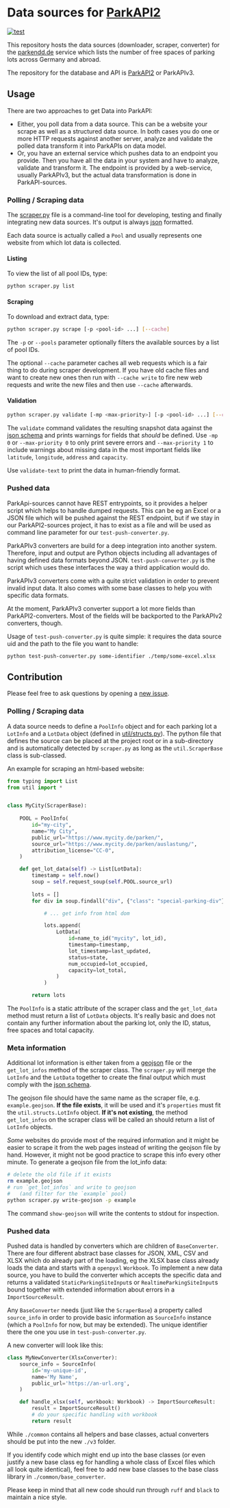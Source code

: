 # Data sources for [ParkAPI2](https://github.com/ParkenDD/ParkAPI2)

[![test](https://github.com/ParkenDD/ParkAPI2-sources/actions/workflows/tests.yml/badge.svg?branch=master)](https://github.com/ParkenDD/ParkAPI2-sources/actions/workflows/tests.yml)

This repository hosts the data sources (downloader, scraper, converter) for the [parkendd.de](https://parkendd.de/) service which lists 
the number of free spaces of parking lots across Germany and abroad.

The repository for the database and API is [ParkAPI2](https://github.com/ParkenDD/ParkAPI2) or ParkAPIv3.


## Usage

There are two approaches to get Data into ParkAPI:

* Either, you poll data from a data source. This can be a website your scrape as well as a structured data source.
  In both cases you do one or more HTTP requests against another server, analyze and validate the polled data
  transform it into ParkAPIs on data model.
* Or, you have an external service which pushes data to an endpoint you provide. Then you have all the data in your 
  system and have to analyze, validate and transform it. The endpoint is provided by a web-service, usually ParkAPIv3,
  but the actual data transformation is done in ParkAPI-sources.


### Polling / Scraping data

The [scraper.py](scraper.py) file is a command-line tool for 
developing, testing and finally integrating new data sources.
It's output is always [json](https://www.json.org/) formatted.

Each data source is actually called a `Pool` and usually represents
one website from which lot data is collected.

#### Listing

To view the list of all pool IDs, type:
```bash
python scraper.py list
```

#### Scraping 

To download and extract data, type:
```bash
python scraper.py scrape [-p <pool-id> ...] [--cache]
```

The `-p` or `--pools` parameter optionally filters the available sources
by a list of pool IDs. 

The optional `--cache` parameter caches all web requests which is a fair thing to do
during scraper development. If you have old cache files and want to create new ones
then run with `--cache write` to fire new web requests and write the new files and then
use `--cache` afterwards.


#### Validation

```bash
python scraper.py validate [-mp <max-priority>] [-p <pool-id> ...] [--cache]
```

The `validate` command validates the resulting snapshot data against the 
[json schema](schema.json) and prints warnings for fields that *should* be defined.
Use `-mp 0` or `--max-priority 0` to only print severe errors and 
`--max-priority 1` to include warnings about missing data in the most
important fields like `latitude`, `longitude`, `address` and `capacity`.

Use `validate-text` to print the data in human-friendly format. 


### Pushed data

ParkApi-sources cannot have REST entrypoints, so it provides a helper script which helps to handle dumped requests.
This can be eg an Excel or a JSON file which will be pushed against the REST endpoint, but if we stay in our 
ParkAPI2-sources project, it has to exist as a file and will be used as command line parameter for our 
`test-push-converter.py`.

ParkAPIv3 converters are build for a deep integration into another system. Therefore, input and output are Python
objects including all advantages of having defined data formats beyond JSON. `test-push-converter.py` is the script 
which uses these interfaces the way a third application would do.

ParkAPIv3 converters come with a quite strict validation in order to prevent invalid input data. It also comes with some
base classes to help you with specific data formats.

At the moment, ParkAPIv3 converter support a lot more fields than ParkAPI2-converters. Most of the fields will be
backported to the ParkAPIv2 converters, though.

Usage of `test-push-converter.py` is quite simple: it requires the data source uid and the path to the file you want to 
handle:

```
python test-push-converter.py some-identifier ./temp/some-excel.xlsx
```


## Contribution

Please feel free to ask questions by opening a 
[new issue](https://github.com/ParkenDD/ParkAPI2-sources/issues).

### Polling / Scraping data

A data source needs to define a `PoolInfo` object and 
for each parking lot a `LotInfo` and a `LotData` object
(defined in [util/structs.py](util/structs.py)). 
The python file that defines the source can be placed at 
the project root or in a sub-directory and is automatically
detected by `scraper.py` as long as the `util.ScraperBase`
class is sub-classed.

An example for scraping an html-based website:

```python
from typing import List
from util import *


class MyCity(ScraperBase):
    
    POOL = PoolInfo(
        id="my-city",
        name="My City",
        public_url="https://www.mycity.de/parken/",
        source_url="https://www.mycity.de/parken/auslastung/",
        attribution_license="CC-0",
    )

    def get_lot_data(self) -> List[LotData]:
        timestamp = self.now()
        soup = self.request_soup(self.POOL.source_url)
        
        lots = []
        for div in soup.findall("div", {"class": "special-parking-div"}):

            # ... get info from html dom

            lots.append(
                LotData(
                    id=name_to_id("mycity", lot_id),
                    timestamp=timestamp,
                    lot_timestamp=last_updated,
                    status=state,
                    num_occupied=lot_occupied,
                    capacity=lot_total,
                )
            )

        return lots
```

The `PoolInfo` is a static attribute of the scraper class and
the `get_lot_data` method must return a list of `LotData` objects. 
It's really basic and does not contain any further information about the 
parking lot, only the ID, status, free spaces and total capacity.


### Meta information

Additional lot information is either taken from a 
[geojson](https://geojson.org/) file or the `get_lot_infos` method
of the scraper class. The `scraper.py` will merge the `LotInfo` and
the `LotData` together to create the final output which must
comply with the [json schema](schema.json).

The geojson file should have the same name as the scraper file, 
e.g. `example.geojson`. **If the file exists**, it will be used and 
it's `properties` must fit the `util.structs.LotInfo` object.
**If it's not existing**, the method `get_lot_infos` on the scraper 
class will be called an should return a list of `LotInfo` objects. 

*Some* websites do provide most of the required information and it might 
be easier to scrape it from the web pages instead of writing the geojson 
file by hand. However, it might not be good practice to scrape this info 
every other minute. To generate a geojson file from the lot_info data:

```bash
# delete the old file if it exists
rm example.geojson  
# run `get_lot_infos` and write to geojson 
#   (and filter for the `example` pool) 
python scraper.py write-geojson -p example
``` 

The command `show-geojson` will write the contents to stdout for inspection.


### Pushed data

Pushed data is handled by converters which are children of `BaseConverter`. There are four different abstract base 
classes for JSON, XML, CSV and XLSX which do already part of the loading, eg the XLSX base class already loads the data
and starts with a `openpyxl` `Workbook`. To implement a new data source, you have to build the converter which accepts
the specific data and returns a validated `StaticParkingSiteInput`s or `RealtimeParkingSiteInput`s bound together with
extended information about errors in a `ImportSourceResult`.

Any `BaseConverter` needs (just like the `ScraperBase`) a property called `source_info` in order to provide basic
information as `SourceInfo` instance (which a `PoolInfo` for now, but may be extended). The unique identifier there
the one you use in `test-push-converter.py`.

A new converter will look like this:

```python
class MyNewConverter(XlsxConverter):
    source_info = SourceInfo(
        id='my-unique-id',
        name='My Name',
        public_url='https://an-url.org',
    )

    def handle_xlsx(self, workbook: Workbook) -> ImportSourceResult:
        result = ImportSourceResult()
        # do your specific handling with workbook
        return result
```

While `./common` contains all helpers and base classes, actual converters should be put into the new `./v3` folder.

If you identify code which might end up into the base classes (or even justify a new base class eg for handling a whole 
class of Excel files which all look quite identical), feel free to add new base classes to the base class library in 
`./common/base_converter`.

Please keep in mind that all new code should run through `ruff` and `black` to maintain a nice style. 
